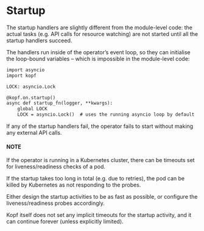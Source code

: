 # Startup

The startup handlers are slightly different from the module-level code:
the actual tasks (e.g. API calls for resource watching) are not started
until all the startup handlers succeed.

The handlers run inside of the operator’s event loop, so they can initialise
the loop-bound variables – which is impossible in the module-level code:

```default
import asyncio
import kopf

LOCK: asyncio.Lock

@kopf.on.startup()
async def startup_fn(logger, **kwargs):
    global LOCK
    LOCK = asyncio.Lock()  # uses the running asyncio loop by default
```

If any of the startup handlers fail, the operator fails to start
without making any external API calls.

#### NOTE
If the operator is running in a Kubernetes cluster, there can be
timeouts set for liveness/readiness checks of a pod.

If the startup takes too long in total (e.g. due to retries),
the pod can be killed by Kubernetes as not responding to the probes.

Either design the startup activities to be as fast as possible,
or configure the liveness/readiness probes accordingly.

Kopf itself does not set any implicit timeouts for the startup activity,
and it can continue forever (unless explicitly limited).
